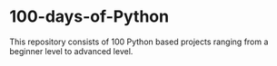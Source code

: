# 100-days-of-Python
This repository consists of 100 Python based projects ranging from a beginner level to advanced level.
